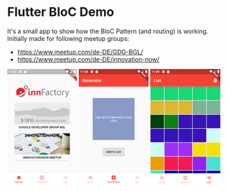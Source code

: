 # Flutter BloC Demo

It's a small app to show how the BloC Pattern (and routing) is working. Initially made for following meetup groups:

- https://www.meetup.com/de-DE/GDG-BGL/
- https://www.meetup.com/de-DE/innovation-now/

<img width="32%" src="screenshot1.png" alt="example"/>
<img width="32%" src="screenshot2.png" alt="example"/>
<img width="32%" src="screenshot3.png" alt="example"/>
